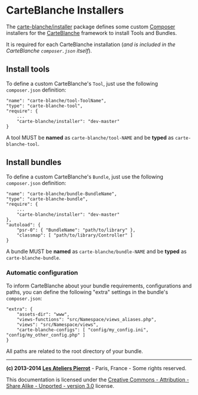 CarteBlanche Installers
========================

The [carte-blanche/installer](https://github.com/php-carteblanche/installer) package defines some custom
[Composer](http://getcomposer.org/) installers for the
[CarteBlanche](https://github.com/php-carteblanche/carteblanche) framework to install
Tools and Bundles.

It is required for each CarteBlanche installation (*and is included in the CarteBlanche
`composer.json` itself*).

## Install tools

To define a custom CarteBlanche's `Tool`, just use the following `composer.json` definition:

    "name": "carte-blanche/tool-ToolName",
    "type": "carte-blanche-tool",
    "require": {
        ...
        "carte-blanche/installer": "dev-master"
    }

A tool MUST be **named** as `carte-blanche/tool-NAME` and be **typed** as `carte-blanche-tool`.


## Install bundles

To define a custom CarteBlanche's `Bundle`, just use the following `composer.json` definition:

    "name": "carte-blanche/bundle-BundleName",
    "type": "carte-blanche-bundle",
    "require": {
        ...
        "carte-blanche/installer": "dev-master"
    },
    "autoload": { 
        "psr-0": { "BundleName": "path/to/library" },
        "classmap": [ "path/to/library/Controller" ]
    }

A bundle MUST be **named** as `carte-blanche/bundle-NAME` and be **typed** as `carte-blanche-bundle`.

### Automatic configuration

To inform CarteBlanche about your bundle requirements, configurations and paths, you can define
the following "extra" settings in the bundle's `composer.json`:

    "extra": {
        "assets-dir": "www",
        "views-functions": "src/Namespace/views_aliases.php",
        "views": "src/Namespace/views",
        "carte-blanche-configs": [ "config/my_config.ini", "config/my_other_config.php" ]
    }

All paths are related to the root directory of your bundle.


----
**(c) 2013-2014 [Les Ateliers Pierrot](http://www.ateliers-pierrot.fr/)** - Paris, France - Some rights reserved.

This documentation is licensed under the [Creative Commons - Attribution - Share Alike - Unported - version 3.0](http://creativecommons.org/licenses/by-sa/3.0/) license.
